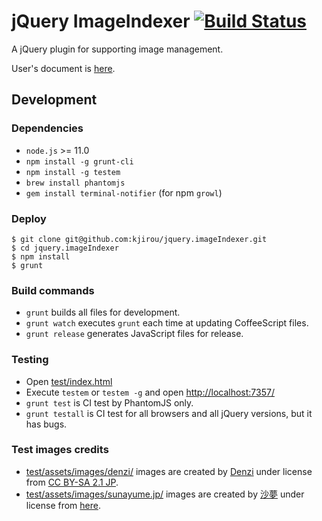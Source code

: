 jQuery ImageIndexer [![Build Status](https://travis-ci.org/kjirou/jquery.imageIndexer.png)](https://travis-ci.org/kjirou/jquery.imageIndexer)
===================

A jQuery plugin for supporting image management.

User's document is [here](http://kjirou.github.io/jquery.imageIndexer/).


## Development

### Dependencies

- `node.js` >= 11.0
- `npm install -g grunt-cli`
- `npm install -g testem`
- `brew install phantomjs`
- `gem install terminal-notifier` (for npm `growl`)

### Deploy

```
$ git clone git@github.com:kjirou/jquery.imageIndexer.git
$ cd jquery.imageIndexer
$ npm install
$ grunt
```

### Build commands

- `grunt` builds all files for development.
- `grunt watch` executes `grunt` each time at updating CoffeeScript files.
- `grunt release` generates JavaScript files for release.

### Testing

- Open [test/index.html](test/index.html)
- Execute `testem` or `testem -g` and open [http://localhost:7357/](http://localhost:7357/)
- `grunt test` is CI test by PhantomJS only.
- `grunt testall` is CI test for all browsers and all jQuery versions, but it has bugs.

### Test images credits

- [test/assets/images/denzi/](test/assets/images/denzi/) images are created by [Denzi](http://www3.wind.ne.jp/DENZI/diary/)
  under license from [CC BY-SA 2.1 JP](http://creativecommons.org/licenses/by-sa/2.1/jp/).
- [test/assets/images/sunayume.jp/](test/assets/images/sunayume.jp/) images are created by [沙夢](http://sunayume.jp/)
  under license from [here](http://sunayume.jp/?page_id=11).
